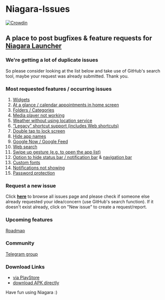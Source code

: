 # Niagara-Issues
[![Crowdin](https://d322cqt584bo4o.cloudfront.net/niagara-launcher/localized.svg)](https://crowdin.com/project/niagara-launcher)

## A place to post bugfixes & feature requests for [Niagara Launcher](https://play.google.com/store/apps/details?id=bitpit.launcher "Play Store")

### We're getting a lot of duplicate issues
So please consider looking at the list below and take use of GitHub's search tool, maybe your request was already submitted. Thank you.

### Most requested features / occurring issues
<ol>
  <li><a href="https://github.com/8bitPit/Niagara-Issues/issues/117">Widgets</a></li>
  <li><a href="https://github.com/8bitPit/Niagara-Issues/issues/55">At a glance / calendar appointments in home screen</a></li> 
  <li><a href="https://github.com/8bitPit/Niagara-Issues/issues/13">Folders / Categories</a></li>
  <li><a href="https://github.com/8bitPit/Niagara-Issues/issues/485">Media player not working</a></li>
  <li><a href="https://github.com/8bitPit/Niagara-Issues/issues/179">Weather without using location service</a></li>
  <li><a href="https://github.com/8bitPit/Niagara-Issues/issues/62">&ldquo;Legacy&rdquo; shortcut support (includes Web shortcuts)</a></li>
  <li><a href="https://github.com/8bitPit/Niagara-Issues/issues/63">Double tap to lock screen</a></li>
  <li><a href="https://github.com/8bitPit/Niagara-Issues/issues/79">Hide app names</a></li>
  <li><a href="https://github.com/8bitPit/Niagara-Issues/issues/3">Google Now / Google Feed </a></li>
  <li><a href="https://github.com/8bitPit/Niagara-Issues/issues/58">Web search</a></li>
  <li><a href="https://github.com/8bitPit/Niagara-Issues/issues/122">Swipe up gesture (e.g. to open the app list)</a></li>
  <li><a href="https://github.com/8bitPit/Niagara-Issues/issues/101">Option to hide status bar / notification bar</a> &amp; <a href="https://github.com/8bitPit/Niagara-Issues/issues/43">navigation bar</a></li>
  <li><a href="https://github.com/8bitPit/Niagara-Issues/issues/191">Custom fonts</a></li>
  
  <li><a href="https://github.com/8bitPit/Niagara-Issues/issues/588">Notifications not showing</a></li>
  <li><a href="https://github.com/8bitPit/Niagara-Issues/issues/332">Password protection</a></li>
</ol>

### Request a new issue

Click [**here**](https://github.com/8bitPit/Niagara-Issues/issues "Issues") to browse all issues page and please check if someone else already requested your idea/concern (use GitHub's search function). If it doesn't exist already, click on "New issue" to create a request/report.

### Upcoming features
[Roadmap](https://github.com/8bitPit/Niagara-Issues/releases)

### Community

[Telegram group](https://t.me/niagara_launcher "niagara_launcher")

### Download Links
- [via PlayStore](https://play.google.com/store/apps/details?id=bitpit.launcher "Play Store")
- [download APK directly](https://github.com/8bitPit/Niagara-Issues/releases "via GitHub")

Have fun using Niagara :)

